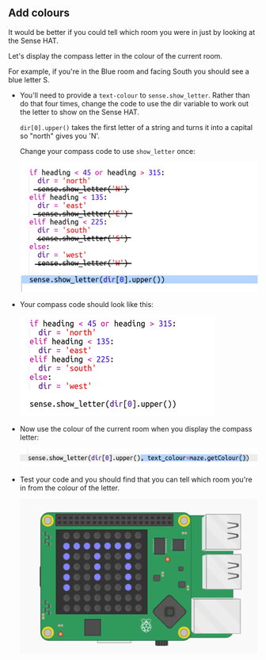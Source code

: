 ## Add colours

It would be better if you could tell which room you were in just by looking at the Sense HAT.

Let's display the compass letter in the colour of the current room.

For example, if you're in the Blue room and facing South you should see a blue letter S.

+ You'll need to provide a `text-colour` to `sense.show_letter`. Rather than do that four times, change the code to use the dir variable to work out the letter to show on the Sense HAT.
    
    `dir[0].upper()` takes the first letter of a string and turns it into a capital so "north" gives you 'N'.
    
    Change your compass code to use `show_letter` once:
    
    ![لقطة الشاشة](images/compass-upper.png)

+ Your compass code should look like this:
    
    ![لقطة الشاشة](images/compass-upper-done.png)

+ Now use the colour of the current room when you display the compass letter:
    
    ![لقطة الشاشة](images/compass-colour.png)

+ Test your code and you should find that you can tell which room you're in from the colour of the letter.
    
    ![لقطة الشاشة](images/compass-colour-east.png)